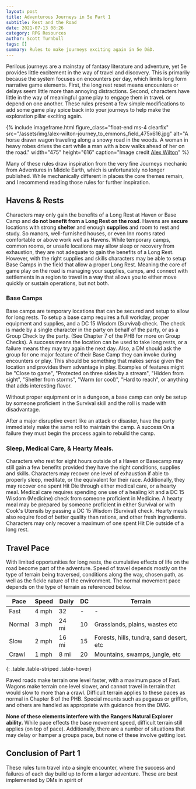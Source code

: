 ```yaml
---
layout: post
title: Adventurous Journeys in 5e Part 1
subtitle: Rest and the Road
date: 2021-07-13 08:26
category: RPG Resources
author: Scott Turnbull
tags: []
summary: Rules to make journeys exciting again in 5e D&D.
---
```


Perilous journeys are a mainstay of fantasy literature and adventure, yet 5e provides little excitement in the way of travel and discovery.  This is primarily because the system focuses on encounters per day, which limits long form narrative game elements.  First, the long rest reset means encounters or delays seem little more than annoying distractions. Second, characters have little in the way of meaningful game play to engage them in travel. or depend on one another. These rules present a few simple modifications to add some game play spice back into your journeys to help make the exploration pillar exciting again.

{% include imageframe.html
  figure_class="float-end ms-4 clearfix"
  src="/assets/img/alex-wilton-journey_to_emmons_field_475x616.jpg"
  alt="A horse drawn wagon traveling along a snowy road in the woods. A woman in heavy robes drives the cart while a man with a bow walks ahead of her on the road."
  width="475" height="616"
  caption="Image credit <a href='https://www.artstation.com/artwork/ykeEaQ' target='_blank'>Alex Wilton</a>"
 %}

Many of these rules draw inspiration from the very fine Journeys mechanic from Adventures in Middle Earth, which is unfortunately no longer published.  While mechanically different in places the core themes remain, and I recommend reading those rules for further inspiration.

## Havens & Rests

Characters may only gain the benefits of a Long Rest at Haven or Base Camp and **do not benefit from a Long Rest on the road**. Havens are **secure** locations with strong **shelter** and enough **supplies** and room to rest and study. So manors, well-furnished houses, or even Inn rooms rated comfortable or above work well as Havens. While temporary camps, common rooms, or unsafe locations may allow sleep or recovery from exhaustion, they are not adequate to gain the benefits of a Long Rest.  However, with the right supplies and skills characters may be able to setup Base Camps in the field that allow a proper Long Rest. Meaning the core of game play on the road is managing your supplies, camps, and connect with settlements in a region to travel in a way that allows you to either move quickly or sustain operations, but not both.

### Base Camps
Base camps are temporary locations that can be secured and setup to allow for long rests.  To setup a base camp requires a full workday, proper equipment and supplies, and a DC 15 Wisdom (Survival) check. The check is made by a single character in the party on behalf of the party, or as a Group Check by the party.  (See Chapter 7 of the PHB for more on Group Checks).  A success means the location can be used to take long rests, or a failure means they may try again the next day.  Also, a DM should ask the group for one major feature of their Base Camp they can invoke during encounters or play.  This should be something that makes sense given the location and provides them advantage in play. Examples of features might be "Close to game", "Protected on three sides by a stream", "Hidden from sight", "Shelter from storms", "Warm (or cool)", "Hard to reach", or anything that adds interesting flavor.

Without proper equipment or in a dungeon, a base camp can only be setup by someone proficient in the Survival skill and the roll is made with disadvantage.  

After a major disruptive event like an attack or disaster, have the party immediately make the same roll to maintain the camp.  A success On a failure they must begin the process again to rebuild the camp. 

### Sleep, Medical Care, & Hearty Meals.
Characters who rest for eight hours outside of a Haven or Basecamp may still gain a few benefits provided they have the right conditions, supplies and skills. Characters may recover one level of exhaustion if able to properly sleep, meditate, or the equivalent for their race. Additionally, they may recover one spent Hit Die through either medical care, or a hearty meal. Medical care requires spending one use of a healing kit and a DC 15 Wisdom (Medicine) check from someone proficient in Medicine.  A hearty meal may be prepared by someone proficient in either Survival or with Cook's Utensils by passing a DC 15 Wisdom (Survival) check. Hearty meals also require food of better quality than rations, and other fresh ingredients.  Characters may only recover a maximum of one spent Hit Die outside of a long rest.

## Travel Pace

With limited opportunities for long rests, the cumulative effects of life on the road become part of the adventure. Speed of travel depends mostly on the type of terrain being traversed, conditions along the way, chosen path, as well as the fickle nature of the environment.  The normal movement pace depends on the type of terrain as referenced below.  

| Pace    | Speed | Daily | DC |Terrain                |
|---------|-------|-------|----|-----------------------|
| Fast    | 4 mph | 32    | -  |-                      |
| Normal  | 3 mph | 24 mi | 10 |Grasslands, plains, wastes etc|
| Slow    | 2 mph | 16 mi | 15 |Forests, hills, tundra, sand desert, etc    |
| Crawl   | 1 mph | 8 mi  | 20 |Mountains, swamps, jungle, etc |
{: .table .table-striped .table-hover}

Paved roads make terrain one level faster, with a maximum pace of Fast.  Wagons make terrain one level slower, and cannot travel in terrain that would slow to more than a crawl.  Difficult terrain applies to these paces as normal in Chapter 8 of the PHB. Special mounts such as pegasus or griffon, and others are handled as appropriate with guidance from the DMG.

**None of these elements interfere with the Rangers Natural Explorer ability.** While pace effects the base movement speed, difficult terrain still applies (on top of pace). Additionally, there are a number of situations that may delay or hamper a groups pace, but none of these involve getting lost. 


## Conclusion of Part 1

These rules turn travel into a single encounter, where the success and failures of each day build up to form a larger adventure. These are best implemented by DMs in spirit of 